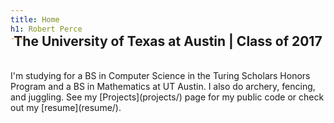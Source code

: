 ```yaml
---
title: Home
h1: Robert Perce
---
```

<h2 style="margin-left: auto; margin-top: -30px; margin-right: auto; text-align: center;">The University of Texas at Austin | Class of 2017</h2>

<br />
I'm studying for a BS in Computer Science in the Turing Scholars Honors Program and a BS
in Mathematics at UT Austin.  I also do archery, fencing, and juggling. See my
[Projects](projects/) page for my public code or check out my [resume](resume/).

